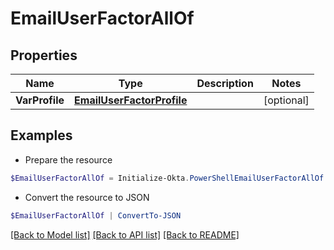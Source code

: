 # EmailUserFactorAllOf
## Properties

Name | Type | Description | Notes
------------ | ------------- | ------------- | -------------
**VarProfile** | [**EmailUserFactorProfile**](EmailUserFactorProfile.md) |  | [optional] 

## Examples

- Prepare the resource
```powershell
$EmailUserFactorAllOf = Initialize-Okta.PowerShellEmailUserFactorAllOf  -VarProfile null
```

- Convert the resource to JSON
```powershell
$EmailUserFactorAllOf | ConvertTo-JSON
```

[[Back to Model list]](../README.md#documentation-for-models) [[Back to API list]](../README.md#documentation-for-api-endpoints) [[Back to README]](../README.md)

